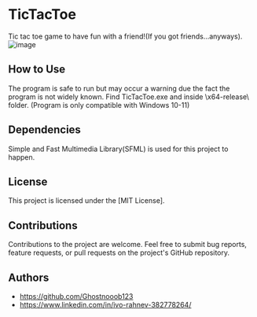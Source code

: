 # TicTacToe
Tic tac toe game to have fun with a friend!(If you got friends...anyways).
![image](https://github.com/user-attachments/assets/2e723ab0-26ef-4681-9f73-7047477d5be5)


## How to Use
The program is safe to run but may occur a warning due the fact the program is not widely known.
Find TicTacToe.exe and inside \x64-release\ folder.
(Program is only compatible with Windows 10-11)

## Dependencies

Simple and Fast Multimedia Library(SFML) is used for this project to happen.

## License

This project is licensed under the [MIT License].

## Contributions

Contributions to the project are welcome. Feel free to submit bug reports, feature requests, or pull requests on the project's GitHub repository.

## Authors

- https://github.com/Ghostnooob123
- https://www.linkedin.com/in/ivo-rahnev-382778264/
